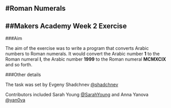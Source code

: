 #Roman Numerals
-----------------------------------------
##Makers Academy Week 2 Exercise
-----------------------------------------

###Aim

The aim of the exercise was to write a program that converts Arabic numbers to Roman numerals. It would convert the Arabic number ****1**** to the Roman numeral ****I****, the Arabic number ****1999**** to the Roman numeral ****MCMXCIX**** and so forth.

###Other details

The task was set by Evgeny Shadchnev [@shadchnev](https://github.com/shadchnev)

Contributors included Sarah Young [@SarahYoung](https://github.com/SarahYoung) and Anna Yanova [@yan0va](https://github.com/yan0va) 